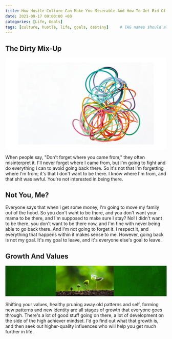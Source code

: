 ```yaml
---
title: How Hustle Culture Can Make You Miserable And How To Get Rid Of It
date: 2021-09-17 09:00:00 +00
categories: [Life, Goals]
tags: [culture, hustle, life, goals, destiny]     # TAG names should always be lowercase
---
```


## The Dirty Mix-Up

![mix-up](/assets/img/mix-up.jpg)

When people say, "Don't forget where you came from," they often misinterpret it. I'll never forget where I came from, but I'm going to fight and do everything I can to avoid going back there. So it's not that I'm forgetting where I'm from; it's that I don't want to be there. I know where I'm from, and that shit was awful. You're not interested in being there.

## Not You, Me?

Everyone says that when I get some money, I'm going to move my family out of the hood. So you don't want to be there, and you don't want your mama to be there, and I'm supposed to make sure I stay? No! I didn't want to be there, you don't want to be there now, and I'm fine with never being able to go back there. And I'm not going to forget it. I respect it, and everything that happens within it makes sense to me. However, going back is not my goal. It's my goal to leave, and it's everyone else's goal to leave.

## Growth And Values

![mix-up](/assets/img/growth-value.jpg)


Shifting your values, healthy pruning away old patterns and self, forming new patterns and new identity are all stages of growth that everyone goes through. There's a lot of good stuff going on there, a lot of development on the side of the high achiever mindset. I'd go find out what that growth is, and then seek out higher-quality influences who will help you get much further in life. 
